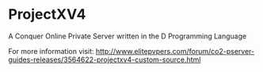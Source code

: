 # ProjectXV4
A Conquer Online Private Server written in the D Programming Language

For more information visit:
http://www.elitepvpers.com/forum/co2-pserver-guides-releases/3564622-projectxv4-custom-source.html
